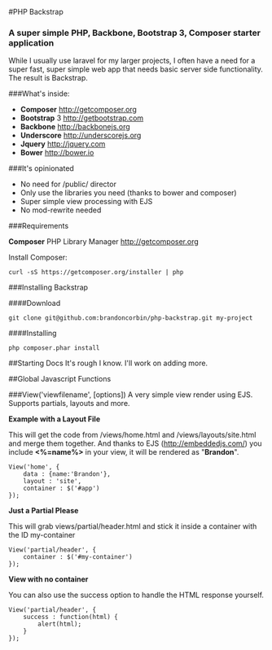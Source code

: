 #PHP Backstrap
### A super simple PHP, Backbone, Bootstrap 3, Composer starter application

While I usually use laravel for my larger projects, I often have a need for a super fast, super simple web app that needs basic server side functionality. The result is Backstrap. 

###What's inside:
- **Composer** http://getcomposer.org
- **Bootstrap** 3 http://getbootstrap.com
- **Backbone** http://backbonejs.org
- **Underscore** http://underscorejs.org
- **Jquery** http://jquery.com
- **Bower** http://bower.io

###It's opinionated
- No need for /public/ director
- Only use the libraries you need (thanks to bower and composer)
- Super simple view processing with EJS
- No mod-rewrite needed

###Requirements

**Composer** PHP Library Manager http://getcomposer.org

Install Composer:
     
    curl -sS https://getcomposer.org/installer | php

###Installing Backstrap

####Download 

    git clone git@github.com:brandoncorbin/php-backstrap.git my-project

####Installing

    php composer.phar install


##Starting Docs
It's rough I know. I'll work on adding more.

##Global Javascript Functions

###View('viewfilename', [options])
A very simple view render using EJS. Supports partials, layouts and more. 

**Example with a Layout File**

This will get the code from /views/home.html and /views/layouts/site.html  and merge them together. And thanks to EJS (http://embeddedjs.com/) you include **<%=name%>** in your view, it will be rendered as "**Brandon**".

    View('home', {
    	data : {name:'Brandon'},
    	layout : 'site',
    	container : $('#app')
    });

**Just a Partial Please**

This will grab views/partial/header.html and stick it inside a container with the ID my-container

    View('partial/header', {
    	container : $('#my-container')
    });

**View with no container**

You can also use the success option to handle the HTML response yourself. 

    View('partial/header', {
    	success : function(html) {
    		alert(html);
    	}
    });
